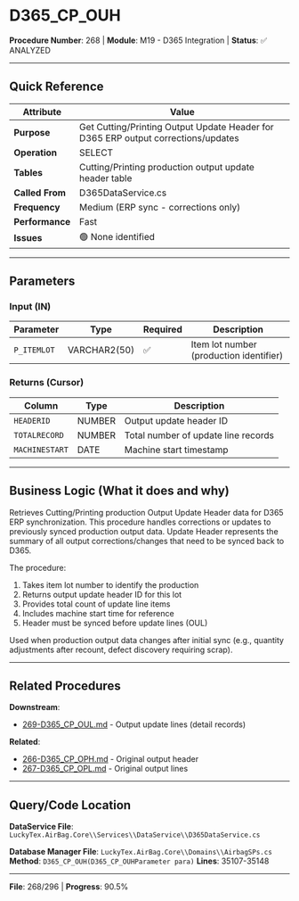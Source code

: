 # D365_CP_OUH

**Procedure Number**: 268 | **Module**: M19 - D365 Integration | **Status**: ✅ ANALYZED

---

## Quick Reference

| Attribute | Value |
|-----------|-------|
| **Purpose** | Get Cutting/Printing Output Update Header for D365 ERP output corrections/updates |
| **Operation** | SELECT |
| **Tables** | Cutting/Printing production output update header table |
| **Called From** | D365DataService.cs |
| **Frequency** | Medium (ERP sync - corrections only) |
| **Performance** | Fast |
| **Issues** | 🟢 None identified |

---

## Parameters

### Input (IN)

| Parameter | Type | Required | Description |
|-----------|------|----------|-------------|
| `P_ITEMLOT` | VARCHAR2(50) | ✅ | Item lot number (production identifier) |

### Returns (Cursor)

| Column | Type | Description |
|--------|------|-------------|
| `HEADERID` | NUMBER | Output update header ID |
| `TOTALRECORD` | NUMBER | Total number of update line records |
| `MACHINESTART` | DATE | Machine start timestamp |

---

## Business Logic (What it does and why)

Retrieves Cutting/Printing production Output Update Header data for D365 ERP synchronization. This procedure handles corrections or updates to previously synced production output data. Update Header represents the summary of all output corrections/changes that need to be synced back to D365.

The procedure:
1. Takes item lot number to identify the production
2. Returns output update header ID for this lot
3. Provides total count of update line items
4. Includes machine start time for reference
5. Header must be synced before update lines (OUL)

Used when production output data changes after initial sync (e.g., quantity adjustments after recount, defect discovery requiring scrap).

---

## Related Procedures

**Downstream**:
- [269-D365_CP_OUL.md](./269-D365_CP_OUL.md) - Output update lines (detail records)

**Related**:
- [266-D365_CP_OPH.md](./266-D365_CP_OPH.md) - Original output header
- [267-D365_CP_OPL.md](./267-D365_CP_OPL.md) - Original output lines

---

## Query/Code Location

**DataService File**: `LuckyTex.AirBag.Core\\Services\\DataService\\D365DataService.cs`

**Database Manager File**: `LuckyTex.AirBag.Core\\Domains\\AirbagSPs.cs`
**Method**: `D365_CP_OUH(D365_CP_OUHParameter para)`
**Lines**: 35107-35148

---

**File**: 268/296 | **Progress**: 90.5%
